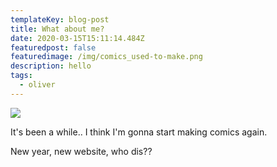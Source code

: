 ```yaml
---
templateKey: blog-post
title: What about me?
date: 2020-03-15T15:11:14.484Z
featuredpost: false
featuredimage: /img/comics_used-to-make.png
description: hello
tags:
  - oliver
---
```

![](/img/comics_used-to-make.png)

It's been a while.. I think I'm gonna start making comics again.

New year, new website, who dis??

